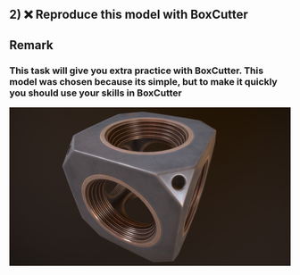 ## 2) ❌ Reproduce this model with BoxCutter
## Remark
### This task will give you extra practice with BoxCutter. This model was chosen because its simple, but to make it quickly you should use your skills in BoxCutter
![cubik](/curriculum/reproduce/warwick-warwick-cube.jpg)
